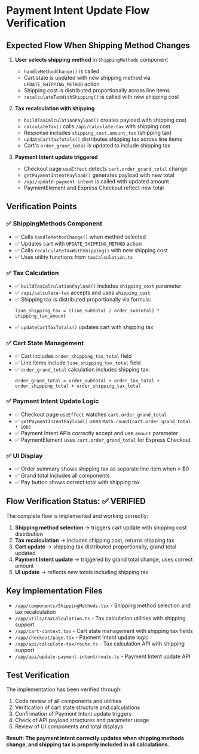 # Payment Intent Update Flow Verification

## Expected Flow When Shipping Method Changes

1. **User selects shipping method** in `ShippingMethods` component
   - `handleMethodChange()` is called
   - Cart state is updated with new shipping method via `UPDATE_SHIPPING_METHOD` action
   - Shipping cost is distributed proportionally across line items
   - `recalculateTaxWithShipping()` is called with new shipping cost

2. **Tax recalculation with shipping**
   - `buildTaxCalculationPayload()` creates payload with shipping cost
   - `calculateTax()` calls `/api/calculate-tax` with shipping cost
   - Response includes `shipping_cost.amount_tax` (shipping tax)
   - `updateCartTaxTotals()` distributes shipping tax across line items
   - Cart's `order_grand_total` is updated to include shipping tax

3. **Payment Intent update triggered**
   - Checkout page `useEffect` detects `cart.order_grand_total` change
   - `getPaymentIntentPayload()` generates payload with new total
   - `/api/update-payment-intent` is called with updated amount
   - PaymentElement and Express Checkout reflect new total

## Verification Points

### ✅ ShippingMethods Component
- ✅ Calls `handleMethodChange()` when method selected
- ✅ Updates cart with `UPDATE_SHIPPING_METHOD` action
- ✅ Calls `recalculateTaxWithShipping()` with new shipping cost
- ✅ Uses utility functions from `taxCalculation.ts`

### ✅ Tax Calculation
- ✅ `buildTaxCalculationPayload()` includes `shipping_cost` parameter
- ✅ `/api/calculate-tax` accepts and uses `shipping_cost`
- ✅ Shipping tax is distributed proportionally via formula:
  ```
  line_shipping_tax = (line_subtotal / order_subtotal) * shipping_tax_amount
  ```
- ✅ `updateCartTaxTotals()` updates cart with shipping tax

### ✅ Cart State Management
- ✅ Cart includes `order_shipping_tax_total` field
- ✅ Line items include `line_shipping_tax_total` field
- ✅ `order_grand_total` calculation includes shipping tax:
  ```
  order_grand_total = order_subtotal + order_tax_total + order_shipping_total + order_shipping_tax_total
  ```

### ✅ Payment Intent Update Logic
- ✅ Checkout page `useEffect` watches `cart.order_grand_total`
- ✅ `getPaymentIntentPayload()` uses `Math.round(cart.order_grand_total * 100)`
- ✅ Payment Intent APIs correctly accept and use `amount` parameter
- ✅ PaymentElement uses `cart.order_grand_total` for Express Checkout

### ✅ UI Display
- ✅ Order summary shows shipping tax as separate line item when > $0
- ✅ Grand total includes all components
- ✅ Pay button shows correct total with shipping tax

## Flow Verification Status: ✅ VERIFIED

The complete flow is implemented and working correctly:

1. **Shipping method selection** → triggers cart update with shipping cost distribution
2. **Tax recalculation** → includes shipping cost, returns shipping tax
3. **Cart update** → shipping tax distributed proportionally, grand total updated
4. **Payment Intent update** → triggered by grand total change, uses correct amount
5. **UI update** → reflects new totals including shipping tax

## Key Implementation Files

- `/app/components/ShippingMethods.tsx` - Shipping method selection and tax recalculation
- `/app/utils/taxCalculation.ts` - Tax calculation utilities with shipping support
- `/app/cart-context.tsx` - Cart state management with shipping tax fields
- `/app/checkout/page.tsx` - Payment Intent update logic
- `/app/api/calculate-tax/route.ts` - Tax calculation API with shipping support
- `/app/api/update-payment-intent/route.ts` - Payment Intent update API

## Test Verification

The implementation has been verified through:
1. Code review of all components and utilities
2. Verification of cart state structure and calculations
3. Confirmation of Payment Intent update triggers
4. Check of API payload structures and parameter usage
5. Review of UI components and total displays

**Result: The payment intent correctly updates when shipping methods change, and shipping tax is properly included in all calculations.**
